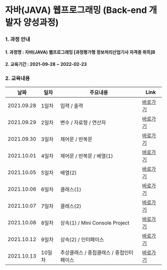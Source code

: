 # 자바(JAVA) 웹프로그래밍 (Back-end 개발자 양성과정)

### 1. 과정 안내  
#### 1. 과정명 : 자바(JAVA) 웹프로그래밍 [과정평가형 정보처리산업기사 자격증 취득]B
#### 2. 교육기간 : 2021-09-28 ~ 2022-02-23

### 2. 교육내용  
|날짜|일차|주요내용|Link|
|----|----|---------|----|
|2021.09.28|1일차|입력 / 출력|[바로가기](https://github.com/yongbeomj/ezen-education/tree/main/java11/src/Day01)|
|2021.09.29|2일차|변수 / 자료형 / 연산자|[바로가기](https://github.com/yongbeomj/ezen-education/tree/main/java11/src/Day02)|
|2021.09.30|3일차|제어문 / 반복문|[바로가기](https://github.com/yongbeomj/ezen-education/tree/main/java11/src/Day03)|
|2021.10.01|4일차|제어문 / 반복문 / 배열(1)|[바로가기](https://github.com/yongbeomj/ezen-education/tree/main/java11/src/Day04)|
|2021.10.05|5일차|배열(2)|[바로가기](https://github.com/yongbeomj/ezen-education/tree/main/java11/src/Day05)|
|2021.10.06|6일차|클래스(1)|[바로가기](https://github.com/yongbeomj/ezen-education/tree/main/java11/src/Day06)|
|2021.10.07|7일차|클래스(2)|[바로가기](https://github.com/yongbeomj/ezen-education/tree/main/java11/src/Day07)|
|2021.10.08|8일차|상속(1) / Mini Console Project|[바로가기](https://github.com/yongbeomj/ezen-education/tree/main/java11/src/Day08)|  
|2021.10.12|9일차|상속(2) / 인터페이스|[바로가기](https://github.com/yongbeomj/ezen-education/tree/main/java11/src/Day09)|  
|2021.10.13|10일차|추상클래스 / 중첩클래스 / 중첩인터페이스|[바로가기](https://github.com/yongbeomj/ezen-education/tree/main/java11/src/Day10)|  

<!-- |2021.10.14|11일차||[바로가기](https://github.com/yongbeomj/ezen-education/tree/main/java11/src/Day11)|  
|2021.10.15|12일차||[바로가기](https://github.com/yongbeomj/ezen-education/tree/main/java11/src/Day12)|
|2021.10.18|13일차||[바로가기](https://github.com/yongbeomj/ezen-education/tree/main/java11/src/Day13)|
|2021.10.19|14일차||[바로가기](https://github.com/yongbeomj/ezen-education/tree/main/java11/src/Day14)|
|2021.10.20|15일차||[바로가기](https://github.com/yongbeomj/ezen-education/tree/main/java11/src/Day15)|
|2021.10.21|16일차||[바로가기](https://github.com/yongbeomj/ezen-education/tree/main/java11/src/Day16)|
|2021.10.22|17일차||[바로가기](https://github.com/yongbeomj/ezen-education/tree/main/java11/src/Day17)|
|2021.10.25|18일차||[바로가기](https://github.com/yongbeomj/ezen-education/tree/main/java11/src/Day18)|
|2021.10.26|19일차||[바로가기](https://github.com/yongbeomj/ezen-education/tree/main/java11/src/Day19)|
|2021.10.27|20일차||[바로가기](https://github.com/yongbeomj/ezen-education/tree/main/java11/src/Day20)|
|2021.10.28|21일차||[바로가기](https://github.com/yongbeomj/ezen-education/tree/main/java11/src/Day21)|
|2021.10.29|22일차||[바로가기](https://github.com/yongbeomj/ezen-education/tree/main/java11/src/Day22)|
|2021.11.01|23일차||[바로가기](https://github.com/yongbeomj/ezen-education/tree/main/java11/src/Day18)|
|2021.11.02|24일차||[바로가기](https://github.com/yongbeomj/ezen-education/tree/main/java11/src/Day19)|
|2021.11.03|25일차||[바로가기](https://github.com/yongbeomj/ezen-education/tree/main/java11/src/Day20)|
|2021.11.04|26일차||[바로가기](https://github.com/yongbeomj/ezen-education/tree/main/java11/src/Day21)|
|2021.11.05|27일차||[바로가기](https://github.com/yongbeomj/ezen-education/tree/main/java11/src/Day22)| -->
